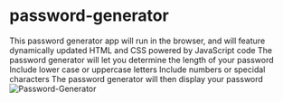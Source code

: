 # password-generator
This password generator app will run in the browser, and will feature dynamically updated HTML and CSS powered by JavaScript code
The password generator will let you determine the length of your password
Include lower case or uppercase letters
Include numbers or specidal characters
The password generator will then display your password
![Password-Generator](https://user-images.githubusercontent.com/95100285/149687661-abee2538-6d21-49c2-8ddf-b10a4311626e.PNG)
